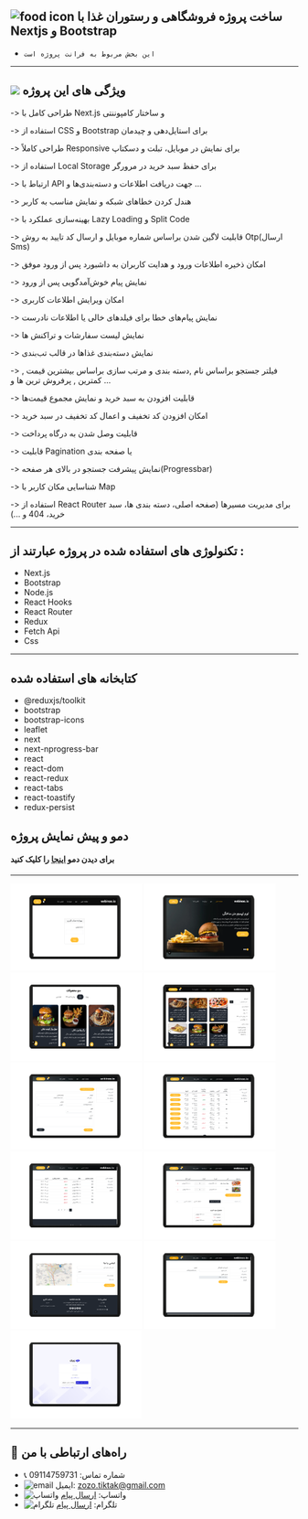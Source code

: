 ## ![food icon](https://img.icons8.com/color/24/hamburger.png) ساخت پروژه فروشگاهی و رستوران غذا با Nextjs و Bootstrap

- `این بخش مربوط به فرانت پروژه است
`

---


## ![](https://img.icons8.com/?size=25&id=qbPAZjbNRPIS&format=png&color=000000) ویژگی های این پروژه


-> طراحی کامل با Next.js و ساختار کامپوننتی

-> استفاده از CSS و Bootstrap برای استایل‌دهی و چیدمان 

-> طراحی کاملاً Responsive برای نمایش در موبایل، تبلت و دسکتاپ

-> استفاده از Local Storage برای حفظ سبد خرید در مرورگر

-> ارتباط با API جهت دریافت  اطلاعات و دسته‌بندی‌ها و ... 

-> هندل کردن خطاهای شبکه و نمایش مناسب به کاربر

-> بهینه‌سازی عملکرد با Lazy Loading و Split Code

-> قابلیت لاگین شدن براساس شماره موبایل و ارسال کد تایید به روش Otp(ارسال Sms)

-> امکان ذخیره اطلاعات ورود و هدایت کاربران به داشبورد پس از ورود موفق

-> نمایش پیام خوش‌آمدگویی    پس از ورود 

-> امکان ویرایش اطلاعات کاربری

-> نمایش پیام‌های خطا برای فیلدهای خالی یا اطلاعات نادرست

-> نمایش لیست سفارشات و تراکنش ها

-> نمایش دسته‌بندی غذاها در قالب تب‌بندی 

-> فیلتر جستجو براساس نام ,دسته بندی و مرتب سازی براساس بیشترین قیمت , کمترین  , پرفروش ترین ها و ...

-> قابلیت افزودن به سبد خرید و نمایش مجموع قیمت‌ها 

-> امکان افزودن کد تخفیف و اعمال کد تخفیف در سبد خرید

 -> قابلیت وصل شدن به درگاه پرداخت 

-> قابلیت Pagination یا صفحه بندی

-> نمایش پیشرفت جستجو در بالای  هر صفحه(Progressbar)

-> شناسایی مکان کاربر با Map

-> استفاده از React Router برای مدیریت مسیرها (صفحه اصلی، دسته‌ بندی ها، سبد خرید، 404 و ...)




---

## تکنولوژی های استفاده شده در پروژه عبارتند از :


<p dir="rtl" align="right">
<ul>
<li>Next.js</li>
<li>Bootstrap</li>
<li>Node.js</li>
<li>React Hooks</li>
<li>React Router</li>
<li>Redux</li>
<li>Fetch Api</li>
<li>Css</li>
</ul>
</p>

---

## کتابخانه های استفاده شده
- @reduxjs/toolkit
- bootstrap
- bootstrap-icons
- leaflet
- next
- next-nprogress-bar
- react
- react-dom
- react-redux
- react-tabs
- react-toastify
- redux-persist

## دمو و پیش نمایش پروژه
#### برای دیدن دمو [اینجا](https://next-shoping-project-7godn37f8-zamanyzohres-projects.vercel.app/) را کلیک کنید

---

<p>
  <img src="image/11.png" width="230"/>
  <img src="image/1.png" width="230"/>
  <img src="image/3.png" width="230"/>
  <img src="image/4.png" width="230"/>
  <img src="image/5.png" width="230"/>
  <img src="image/6.png" width="230"/>
  <img src="image/7.png" width="230"/>
  <img src="image/8.png" width="230"/>
  <img src="image/2.png" width="230"/>
  <img src="image/9.png" width="230"/>
  <img src="image/10.png" width="230"/>
</p>

---

## 📢 راه‌های ارتباطی با من

- 📞 شماره تماس: 09114759731
- ![email](https://img.icons8.com/?size=20&id=P7UIlhbpWzZm&format=png&color=000000) ایمیل: zozo.tiktak@gmail.com
- ![واتساپ](https://img.icons8.com/color/24/whatsapp--v1.png) واتساپ:  [ارسال پیام](https://wa.me/989114759731)
- ![تلگرام](https://img.icons8.com/?size=25&id=EWzVSK2hyV9H&format=png&color=000000) تلگرام: [ارسال پیام](https://t.me/ZohreZamany)




